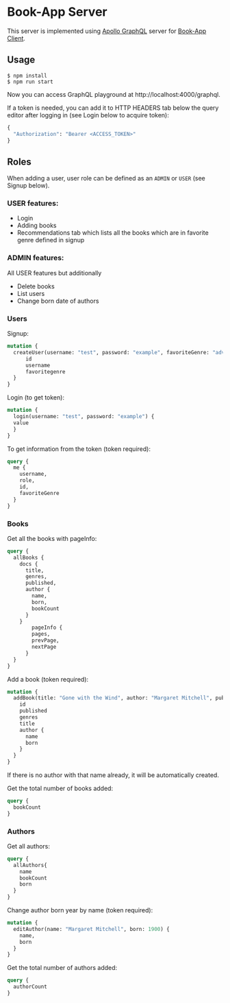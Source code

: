 # Book-App Server

This server is implemented using [Apollo GraphQL](/https://www.apollographql.com/) server for [Book-App Client](/BookApp/bookclient).

## Usage

```
$ npm install
$ npm run start
```

Now you can access GraphQL playground at http://localhost:4000/graphql.

If a token is needed, you can add it to HTTP HEADERS tab below the query editor after logging in (see Login below to acquire token):

```graphql
{
  "Authorization": "Bearer <ACCESS_TOKEN>"
}
```
  
## Roles

When adding a user, user role can be defined as an `ADMIN` or `USER` (see Signup below). 

### USER features:
- Login
- Adding books
- Recommendations tab which lists all the books which are in favorite genre defined in signup

### ADMIN features:
 
All USER features but additionally

 - Delete books
 - List users
 - Change born date of authors

### Users

Signup:

```graphql  
mutation { 
  createUser(username: "test", password: "example", favoriteGenre: "adventure", role: "USER", ) {
      id
      username
      favoritegenre
  }
}
```

Login (to get token):

```graphql
mutation {
  login(username: "test", password: "example") {
  value 
  }
}
```

To get information from the token (token required):

```graphql
query {
  me {
    username,
    role,
    id, 
    favoriteGenre
  }
}
```

### Books

Get all the books with pageInfo:

```graphql
query {
  allBooks {
    docs {
      title, 
      genres, 
      published,
      author {
        name, 
        born, 
        bookCount
      }
    }
    	pageInfo {
        pages, 
        prevPage, 
        nextPage
      }
  }
}
```

Add a book (token required):

```graphql
mutation {
  addBook(title: "Gone with the Wind", author: "Margaret Mitchell", published: 1936, genres: "Romance") {
  	id
  	published
  	genres
  	title
  	author {
      name
      born
    }
  }
}
```
If there is no author with that name already, it will be automatically created.

Get the total number of books added:

```graphql
query {
  bookCount
}
```

### Authors

Get all authors:

```graphql
query {
  allAuthors{
    name
    bookCount
    born
  }
}
```

Change author born year by name (token required):

```graphql
mutation {
  editAuthor(name: "Margaret Mitchell", born: 1900) {
    name,
    born
  }
}
```


Get the total number of authors added:

```graphql
query {
  authorCount
}